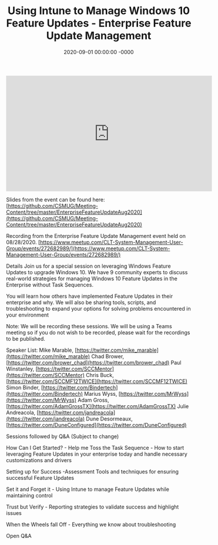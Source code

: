 ﻿---
layout: post
title: "Using Intune to Manage Windows 10 Feature Updates - Enterprise Feature Update Management"
date: 2020-09-01 00:00:00 -0000
categories:
---

<iframe loading="lazy" width="560" height="315" src="https://www.youtube.com/embed/DRI2OkJQJO4" title="YouTube video player" frameborder="0" allow="accelerometer; autoplay; clipboard-write; encrypted-media; gyroscope; picture-in-picture" allowfullscreen></iframe>

Slides from the event can be found here:
[https://github.com/CSMUG/Meeting-Content/tree/master/EnterpriseFeatureUpdateAug2020](https://github.com/CSMUG/Meeting-Content/tree/master/EnterpriseFeatureUpdateAug2020)

Recording from the Enterprise Feature Update Management event held on 08/28/2020.
[https://www.meetup.com/CLT-System-Management-User-Group/events/272682989/](https://www.meetup.com/CLT-System-Management-User-Group/events/272682989/)

Details
Join us for a special session on leveraging Windows Feature Updates to upgrade Windows 10. We have 9 community experts to discuss real-world strategies for managing Windows 10 Feature Updates in the Enterprise without Task Sequences.

You will learn how others have implemented Feature Updates in their enterprise and why. We will also be sharing tools, scripts, and troubleshooting to expand your options for solving problems encountered in your environment

Note: We will be recording these sessions. We will be using a Teams meeting so if you do not wish to be recorded, please wait for the recordings to be published.

Speaker List:
Mike Marable, [https://twitter.com/mike_marable](https://twitter.com/mike_marable)
Chad Brower, [https://twitter.com/brower_chad](https://twitter.com/brower_chad)
Paul Winstanley, [https://twitter.com/SCCMentor](https://twitter.com/SCCMentor)
Chris Buck, [https://twitter.com/SCCMF12TWICE](https://twitter.com/SCCMF12TWICE)
Simon Binder, [https://twitter.com/Bindertech](https://twitter.com/Bindertech)
Marius Wyss, [https://twitter.com/MrWyss](https://twitter.com/MrWyss)
Adam Gross, [https://twitter.com/AdamGrossTX](https://twitter.com/AdamGrossTX)
Julie Andreacola, [https://twitter.com/jandreacola](https://twitter.com/jandreacola)
Dune Desormeaux, [https://twitter.com/DuneConfigured](https://twitter.com/DuneConfigured)

Sessions followed by Q&A (Subject to change)

How Can I Get Started? - Help me Toss the Task Sequence - How to start leveraging Feature Updates in your enterprise today and handle necessary customizations and drivers

Setting up for Success -Assessment Tools and techniques for ensuring successful Feature Updates

Set it and Forget it - Using Intune to manage Feature Updates while maintaining control

Trust but Verify - Reporting strategies to validate success and highlight issues

When the Wheels fall Off - Everything we know about troubleshooting

Open Q&A
